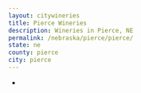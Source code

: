 ```yaml
---
layout: citywineries
title: Pierce Wineries
description: Wineries in Pierce, NE
permalink: /nebraska/pierce/pierce/
state: ne
county: pierce
city: pierce
---
```

-
